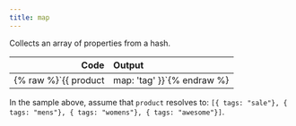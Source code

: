 ```yaml
---
title: map
---
```


Collects an array of properties from a hash.

| Code                                                   | Output             |
|-------------------------------------------------------:|:-------------------|
| {% raw %}`{{ product | map: 'tag' }}`{% endraw %}     | `["sale", "mens", "womens", "awesome"]` |

In the sample above, assume that `product` resolves to: `[{ tags: "sale"}, { tags: "mens"}, { tags: "womens"}, { tags: "awesome"}]`.
